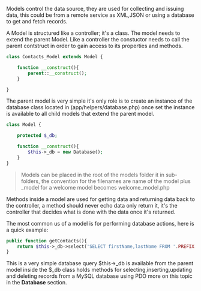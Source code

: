 Models control the data source, they are used for collecting and issuing data, this could be from a remote service as XML,JSON or using a database to get and fetch records.

A Model is structured like a controller; it's a class. The model needs to extend the parent Model. Like a controller the constuctor needs to call the parent contstruct in order to gain access to its properties and methods.

```php
class Contacts_Model extends Model {

    function __construct(){
        parent::__construct();
    }

}
```

The parent model is very simple it's only role is to create an instance of the database class located in (app/helpers/database.php) once set the instance is available to all child models that extend the parent model.

```php
class Model {

    protected $_db;

    function __construct(){
        $this->_db = new Database();
    }
}
```

> Models can be placed in the root of the models folder it in sub-folders, the convention for the filenames are name of the model plus _model for a welcome model becomes welcome_model.php

Methods inside a model are used for getting data and returning data back to the controller, a method should never echo data only return it, it's the controller that decides what is done with the data once it's returned.

The most common us of a model is for performing database actions, here is a quick example:

```php
public function getContacts(){
    return $this->_db->select('SELECT firstName,lastName FROM '.PREFIX.'contacts');
}
```

This is a very simple database query $this->_db is available from the parent model inside the $_db class holds methods for selecting,inserting,updating and deleting records from a MySQL database using PDO more on this topic in the **Database** section.
